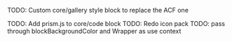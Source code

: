 TODO: Custom core/gallery style block to replace the ACF one

TODO: Add prism.js to core/code block
TODO: Redo icon pack
TODO: pass through blockBackgroundColor and Wrapper as use context
